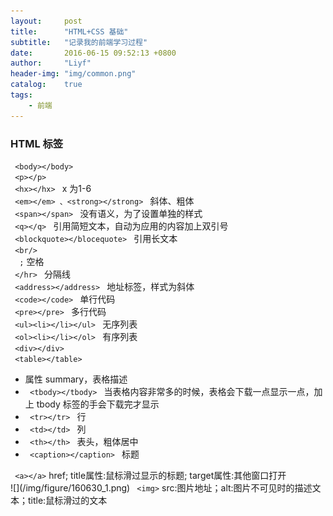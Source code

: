 ```yaml
---
layout:     post
title:      "HTML+CSS 基础"
subtitle:   "记录我的前端学习过程"
date:       2016-06-15 09:52:13 +0800
author:     "Liyf"
header-img: "img/common.png"
catalog:    true
tags: 
    - 前端
---
```


<h3>
	HTML 标签
</h3>
<code> &lt;body&gt;&lt;/body&gt; </code> <br/>
<code> &lt;p&gt;&lt;/p&gt; </code> <br/>
<code> &lt;hx&gt;&lt;/hx&gt; </code> x 为1-6 <br/>
<code> &lt;em&gt;&lt;/em&gt; 、&lt;strong&gt;&lt;/strong&gt; </code> 斜体、粗体 <br/>
<code> &lt;span&gt;&lt;/span&gt; </code> 没有语义，为了设置单独的样式 <br/>
<code> &lt;q&gt;&lt;/q&gt; </code> 引用简短文本，自动为应用的内容加上双引号 <br/>
<code> &lt;blockquote&gt;&lt;/blocequote&gt; </code> 引用长文本 <br/>
<code> &lt;br/&gt; </code> <br/>
<code> &nbsp<span>;</span></code> 空格 <br/> 
<code> &lt;/hr&gt; </code> 分隔线 <br/>
<code> &lt;address&gt;&lt;/address&gt; </code> 地址标签，样式为斜体 <br/>
<code> &lt;code&gt;&lt;/code&gt; </code> 单行代码 <br/>
<code> &lt;pre&gt;&lt;/pre&gt; </code> 多行代码 <br/>
<code> &lt;ul&gt;&lt;li&gt;&lt;/li&gt;&lt;/ul&gt; </code> 无序列表 <br/>
<code> &lt;ol&gt;&lt;li&gt;&lt;/li&gt;&lt;/ol&gt; </code> 有序列表 <br/>
<code> &lt;div&gt;&lt;/div&gt; </code> <br/>
<div>
<code> &lt;table&gt;&lt;/table&gt; </code>
	<ul>
		<li>属性 summary，表格描述</li>
		<li><code> &lt;tbody&gt;&lt;/tbody&gt; </code> 当表格内容非常多的时候，表格会下载一点显示一点，加上 tbody 标签的手会下载完才显示</li>
	 	<li><code> &lt;tr&gt;&lt;/tr&gt; </code> 行</li>
		<li><code> &lt;td&gt;&lt;/td&gt; </code> 列</li>
		<li><code> &lt;th&gt;&lt;/th&gt; </code> 表头，粗体居中</li>
		<li><code> &lt;caption&gt;&lt;/caption&gt; </code> 标题</li>
	</ul>
</div>
 <code> &lt;a&gt;&lt;/a&gt;</code> href; title属性:鼠标滑过显示的标题; target属性:其他窗口打开 <br/>
 ![](/img/figure/160630_1.png)
 <code> &lt;img&gt;</code> src:图片地址；alt:图片不可见时的描述文本；title:鼠标滑过的文本 <br/>